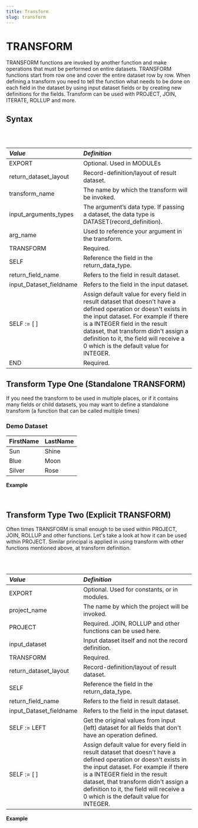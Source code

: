 ```yaml
---
title: Transform
slug: transform
---
```


# TRANSFORM

TRANSFORM functions are invoked by another function and make operations that must be performed on entire datasets. TRANSFORM functions start from row one and cover the entire dataset row by row. When defining a transform you need to tell the function what needs to be done on each field in the dataset by using input dataset fields or by creating new definitions for the fields.
Transform can be used with PROJECT, JOIN, ITERATE, ROLLUP and more.

## Syntax

<pre>
<EclCode code="EXPORT [return_dataset_layout] transform_name ([input_arguments_types]+ arg_name ) := TRANSFORM
      SELF.return_field_name := arg_name.input_dataset_fieldname;
      SELF := arg_name;
      SELF := [];
END;">
</EclCode>
</pre>

| _Value_ | _Definition_ |
| :- | :- |
| EXPORT | Optional. Used in MODULEs |
| return_dataset_layout | Record-definition/layout of result dataset. |
| transform_name | The name by which the transform will be invoked. |
| input_arguments_types | The argument’s data type. If passing a dataset, the data type is DATASET(record_definition). |
| arg_name | Used to reference your argument in the transform. |
| TRANSFORM | Required. |
| SELF | Reference the field in the return_data_type. |
| return_field_name | Refers to the field in result dataset. |
| input_Dataset_fieldname |	Refers to the field in the input dataset. |
| SELF := [ ] | Assign default value for every field in result dataset that doesn't have a defined operation or doesn't exists in the input dataset. For example if there is a INTEGER field in the result dataset, that transform didn't assign a definition to it, the field will receive a 0 which is the default value for INTEGER. |
| END | Required. |

## Transform Type One (Standalone TRANSFORM)

If you need the transform to be used in multiple places, or if it contains many fields or child datasets, you may want to define a standalone transform (a function that can be called multiple times)

### Demo Dataset

| FirstName | LastName |
| :- | :- |
| Sun | Shine |
| Blue | Moon |
| Silver | Rose |

**Example**

<pre>
<EclCode
id="TransformExp_1"
tryMe="TransformExp_1"
code="/*Transform Example:*/

/*
TRANSFORM Example: 
Using an input dataset, concat names and count the number of rows in the input dataset. 
PROJECT results always have the same number of rows as input dataset. 
*/


// Defining record layout
Names_layout := RECORD 
    STRING FirstName;
    STRING LastName;
END;

// Creating Explicit dataset
Names_DS := DATASET([
              {'Sun','Shine'},
              {'Blue','Moon'},
              {'Silver','Rose'}],
              Names_layout);

// Defining new layout for the project result
NameOutRec := RECORD
    STRING  FirstName;
    STRING  LastName;
    STRING  CatValues;
    INTEGER RecCount; //Counter
END;

/*
NameOutRec: Result of the project gets saved in this record layout.
CatThem: TRANSFORM name.
Names_layout L: Left dataset that’s passed through project.
INTEGER C: Counter.
*/
NameOutRec CatThem(Names_layout L, INTEGER C) := TRANSFORM

  // Concatenating FirstName with LastName and adding space between them
  SELF.CatValues := L.FirstName + ' ' + L.LastName; 
  SELF.RecCount := C; // Counter

  // Performs a name-wise copy of fields that have not already been assigned, using 'L' as a source
  SELF := L; 

END;

/*
Result: Result dataset.
PROJECT: Required. Can be replaced by other functions.
Name_DS: Input dataset.
CatThem: TRANSFORM name.
LEFT: Refers to the left dataset. PROJECT always takes one dataset. So, LEFT is the only reference used.
COUNTER: Counting the number of rows.
*/
Result := PROJECT(Names_DS,
                 CatThem(LEFT, COUNTER));

OUTPUT(Result, NAMED('Result'));

"></EclCode>
</pre>

## Transform Type Two (Explicit TRANSFORM)

Often times TRANSFORM is small enough to be used within PROJECT, JOIN, ROLLUP and other functions. Let's take a look at how it can be used within PROJECT. Similar principal is applied in using transform with other functions mentioned above, at transform definition.

<pre>
<EclCode code="EXPORT project_name := PROJECT(input_dataset,
                            TRANSFORM(
                                return_dataset_layout
                                SELF.return_field_name := LEFT.input_Dataset_fieldname;
                                SELF := LEFT;
                                SELF := [];
                            ));
">
</EclCode>
</pre>

| _Value_ | _Definition_ |
| :- | :- |
| EXPORT | Optional. Used for constants, or in modules. |
| project_name | The name by which the project will be invoked. |
| PROJECT | Required. JOIN, ROLLUP and other functions can be used here. |
| input_dataset | Input dataset itself and not the record definition. |
| TRANSFORM | Required. |
| return_dataset_layout | Record-definition/layout of result dataset. |
| SELF | Reference the field in the return_data_type. |
| return_field_name | Refers to the field in result dataset. |
| input_Dataset_fieldname | Refers to the field in the input dataset. |
| SELF := LEFT | Get the original values from input (left) dataset for all fields that don't have an operation defined. |
| SELF := [ ] | Assign default value for every field in result dataset that doesn't have a defined operation or doesn't exists in the input dataset. For example if there is a INTEGER field in the result dataset, that transform didn't assign a definition to it, the field will receive a 0 which is the default value for INTEGER. |

**Example**

<pre>
<EclCode
id="TransformExp_2"
tryMe="TransformExp_2"
code="/*Transform Example:*/

/*
TRANSFORM Example: 
Using an input dataset, concat names and count the number of rows in the input dataset. 
PROJECT results always have the same number of rows as input dataset. 

This TRANSFORM example, utilizing PROJECT, provides the same exact result as the above example. 
The only difference is the way TRANSFORM is written and called.
*/

// Defining record layout
Names_layout := RECORD 
    STRING FirstName;
    STRING LastName;
END;

// Creating inline dataset
Names_DS := DATASET([
              {'Sun','Shine'},
              {'Blue','Moon'},
              {'Silver','Rose'}],
              Names_layout);

// Defining new layout for the project result
NameOutRec := RECORD
    STRING  FirstName;
    STRING  LastName;
    STRING  CatValues;
    INTEGER RecCount; //Counter
END;

ProjResult := PROJECT(Names_DS,
                    TRANSFORM(NameOutRec,
                      // Concat FirstName and LastName
                      SELF.CatValues := LEFT.FirstName + ' ' + LEFT.LastName; 
                      SELF.RecCount := COUNTER; // Counter
                      SELF := LEFT // Assign everything from left recordset
                    ));

OUTPUT(ProjResult, NAMED('ProjResult'));

"></EclCode>
</pre>